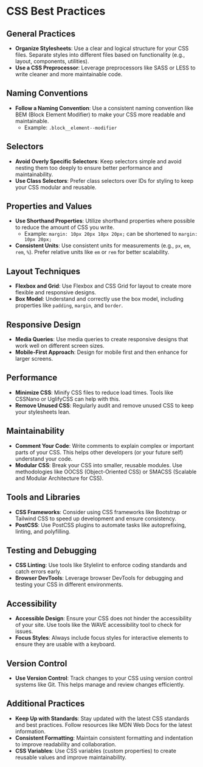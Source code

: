 # CSS Best Practices

## General Practices
- **Organize Stylesheets**: Use a clear and logical structure for your CSS files. Separate styles into different files based on functionality (e.g., layout, components, utilities).
- **Use a CSS Preprocessor**: Leverage preprocessors like SASS or LESS to write cleaner and more maintainable code.

## Naming Conventions
- **Follow a Naming Convention**: Use a consistent naming convention like BEM (Block Element Modifier) to make your CSS more readable and maintainable.
  - Example: `.block__element--modifier`

## Selectors
- **Avoid Overly Specific Selectors**: Keep selectors simple and avoid nesting them too deeply to ensure better performance and maintainability.
- **Use Class Selectors**: Prefer class selectors over IDs for styling to keep your CSS modular and reusable.

## Properties and Values
- **Use Shorthand Properties**: Utilize shorthand properties where possible to reduce the amount of CSS you write.
  - Example: `margin: 10px 20px 10px 20px;` can be shortened to `margin: 10px 20px;`
- **Consistent Units**: Use consistent units for measurements (e.g., `px`, `em`, `rem`, `%`). Prefer relative units like `em` or `rem` for better scalability.

## Layout Techniques
- **Flexbox and Grid**: Use Flexbox and CSS Grid for layout to create more flexible and responsive designs.
- **Box Model**: Understand and correctly use the box model, including properties like `padding`, `margin`, and `border`.

## Responsive Design
- **Media Queries**: Use media queries to create responsive designs that work well on different screen sizes.
- **Mobile-First Approach**: Design for mobile first and then enhance for larger screens.

## Performance
- **Minimize CSS**: Minify CSS files to reduce load times. Tools like CSSNano or UglifyCSS can help with this.
- **Remove Unused CSS**: Regularly audit and remove unused CSS to keep your stylesheets lean.

## Maintainability
- **Comment Your Code**: Write comments to explain complex or important parts of your CSS. This helps other developers (or your future self) understand your code.
- **Modular CSS**: Break your CSS into smaller, reusable modules. Use methodologies like OOCSS (Object-Oriented CSS) or SMACSS (Scalable and Modular Architecture for CSS).

## Tools and Libraries
- **CSS Frameworks**: Consider using CSS frameworks like Bootstrap or Tailwind CSS to speed up development and ensure consistency.
- **PostCSS**: Use PostCSS plugins to automate tasks like autoprefixing, linting, and polyfilling.

## Testing and Debugging
- **CSS Linting**: Use tools like Stylelint to enforce coding standards and catch errors early.
- **Browser DevTools**: Leverage browser DevTools for debugging and testing your CSS in different environments.

## Accessibility
- **Accessible Design**: Ensure your CSS does not hinder the accessibility of your site. Use tools like the WAVE accessibility tool to check for issues.
- **Focus Styles**: Always include focus styles for interactive elements to ensure they are usable with a keyboard.

## Version Control
- **Use Version Control**: Track changes to your CSS using version control systems like Git. This helps manage and review changes efficiently.

## Additional Practices
- **Keep Up with Standards**: Stay updated with the latest CSS standards and best practices. Follow resources like MDN Web Docs for the latest information.
- **Consistent Formatting**: Maintain consistent formatting and indentation to improve readability and collaboration.
- **CSS Variables**: Use CSS variables (custom properties) to create reusable values and improve maintainability.

